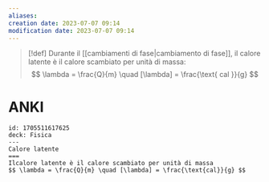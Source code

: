 ```yaml
---
aliases: 
creation date: 2023-07-07 09:14
modification date: 2023-07-07 09:14
---
```



> [!def] 
> Durante il [[cambiamenti di fase|cambiamento di fase]], il calore latente è il calore scambiato per unità di massa:
> $$ \lambda = \frac{Q}{m} \quad [\lambda] = \frac{\text{ cal }}{g} $$

# ANKI

```anki
id: 1705511617625
deck: Fisica
---
Calore latente
===
Ilcalore latente è il calore scambiato per unità di massa
$$ \lambda = \frac{Q}{m} \quad [\lambda] = \frac{\text{cal}}{g} $$
```
